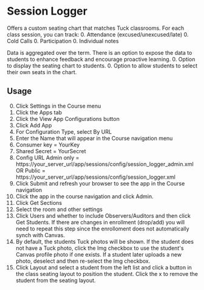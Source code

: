 Session Logger
======
Offers a custom seating chart that matches Tuck classrooms. For each class session, you can track:
0. Attendance (excused/unexcused/late)
0. Cold Calls
0. Participation
0. Individual notes

Data is aggregated over the term. There is an option to expose the data to students to enhance feedback and encourage proactive learning.
0. Option to display the seating chart to students.
0. Option to allow students to select their own seats in the chart.


## Usage
0. Click Settings in the Course menu
0. Click the Apps tab
0. Click the View App Configurations button
0. Click Add App
0. For Configuration Type, select By URL
0. Enter the Name that will appear in the Course navigation menu
0. Consumer key = YourKey
0. Shared Secret = YourSecret
0. Config URL Admin only = https://your_server_url/app/sessions/config/session_logger_admin.xml OR Public = https://your_server_url/app/sessions/config/session_logger.xml
0. Click Submit and refresh your browser to see the app in the Course navigation
0. Click the app in the course navigation and click Admin.
0. Click Get Sections
0. Select the room and other settings
0. Click Users and whether to include Observers/Auditors and then click Get Students. If there are changes in enrollment (drop/add) you will need to repeat this step since the enrolloment does not automatically synch with Canvas.
0. By default, the students Tuck photos will be shown. If the student does not have a Tuck photo, click the Img checkbox to use the student's Canvas profile photo if one exists. If a student later uploads a new photo, deselect and then re-select the Img checkbox.
0. Click Layout and select a student from the left list and click a button in the class seating layout to position the student. Click the x to remove the student from the seating layout.